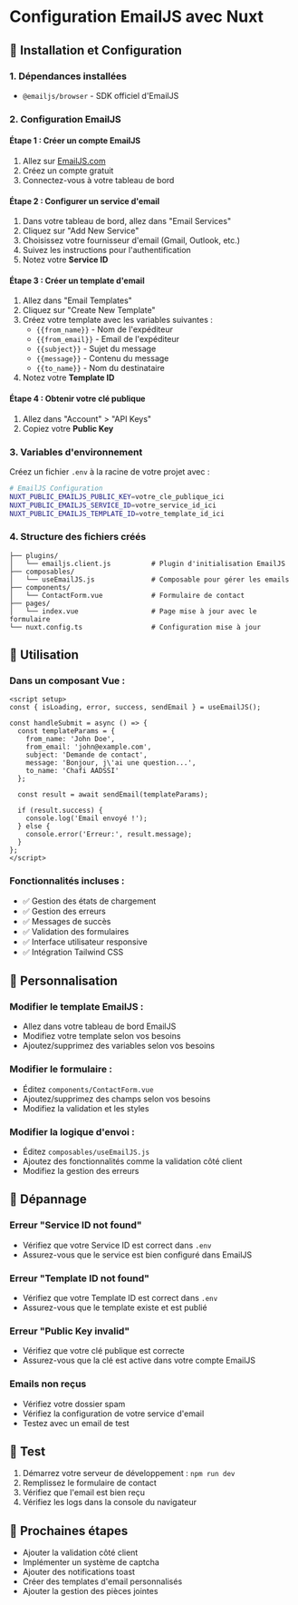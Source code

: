 # Configuration EmailJS avec Nuxt

## 🚀 Installation et Configuration

### 1. Dépendances installées
- `@emailjs/browser` - SDK officiel d'EmailJS

### 2. Configuration EmailJS

#### Étape 1 : Créer un compte EmailJS
1. Allez sur [EmailJS.com](https://www.emailjs.com/)
2. Créez un compte gratuit
3. Connectez-vous à votre tableau de bord

#### Étape 2 : Configurer un service d'email
1. Dans votre tableau de bord, allez dans "Email Services"
2. Cliquez sur "Add New Service"
3. Choisissez votre fournisseur d'email (Gmail, Outlook, etc.)
4. Suivez les instructions pour l'authentification
5. Notez votre **Service ID**

#### Étape 3 : Créer un template d'email
1. Allez dans "Email Templates"
2. Cliquez sur "Create New Template"
3. Créez votre template avec les variables suivantes :
   - `{{from_name}}` - Nom de l'expéditeur
   - `{{from_email}}` - Email de l'expéditeur
   - `{{subject}}` - Sujet du message
   - `{{message}}` - Contenu du message
   - `{{to_name}}` - Nom du destinataire
4. Notez votre **Template ID**

#### Étape 4 : Obtenir votre clé publique
1. Allez dans "Account" > "API Keys"
2. Copiez votre **Public Key**

### 3. Variables d'environnement

Créez un fichier `.env` à la racine de votre projet avec :

```bash
# EmailJS Configuration
NUXT_PUBLIC_EMAILJS_PUBLIC_KEY=votre_cle_publique_ici
NUXT_PUBLIC_EMAILJS_SERVICE_ID=votre_service_id_ici
NUXT_PUBLIC_EMAILJS_TEMPLATE_ID=votre_template_id_ici
```

### 4. Structure des fichiers créés

```
├── plugins/
│   └── emailjs.client.js          # Plugin d'initialisation EmailJS
├── composables/
│   └── useEmailJS.js              # Composable pour gérer les emails
├── components/
│   └── ContactForm.vue            # Formulaire de contact
├── pages/
│   └── index.vue                  # Page mise à jour avec le formulaire
└── nuxt.config.ts                 # Configuration mise à jour
```

## 📧 Utilisation

### Dans un composant Vue :

```vue
<script setup>
const { isLoading, error, success, sendEmail } = useEmailJS();

const handleSubmit = async () => {
  const templateParams = {
    from_name: 'John Doe',
    from_email: 'john@example.com',
    subject: 'Demande de contact',
    message: 'Bonjour, j\'ai une question...',
    to_name: 'Chafi AADSSI'
  };

  const result = await sendEmail(templateParams);
  
  if (result.success) {
    console.log('Email envoyé !');
  } else {
    console.error('Erreur:', result.message);
  }
};
</script>
```

### Fonctionnalités incluses :

- ✅ Gestion des états de chargement
- ✅ Gestion des erreurs
- ✅ Messages de succès
- ✅ Validation des formulaires
- ✅ Interface utilisateur responsive
- ✅ Intégration Tailwind CSS

## 🔧 Personnalisation

### Modifier le template EmailJS :
- Allez dans votre tableau de bord EmailJS
- Modifiez votre template selon vos besoins
- Ajoutez/supprimez des variables selon vos besoins

### Modifier le formulaire :
- Éditez `components/ContactForm.vue`
- Ajoutez/supprimez des champs selon vos besoins
- Modifiez la validation et les styles

### Modifier la logique d'envoi :
- Éditez `composables/useEmailJS.js`
- Ajoutez des fonctionnalités comme la validation côté client
- Modifiez la gestion des erreurs

## 🚨 Dépannage

### Erreur "Service ID not found"
- Vérifiez que votre Service ID est correct dans `.env`
- Assurez-vous que le service est bien configuré dans EmailJS

### Erreur "Template ID not found"
- Vérifiez que votre Template ID est correct dans `.env`
- Assurez-vous que le template existe et est publié

### Erreur "Public Key invalid"
- Vérifiez que votre clé publique est correcte
- Assurez-vous que la clé est active dans votre compte EmailJS

### Emails non reçus
- Vérifiez votre dossier spam
- Vérifiez la configuration de votre service d'email
- Testez avec un email de test

## 📱 Test

1. Démarrez votre serveur de développement : `npm run dev`
2. Remplissez le formulaire de contact
3. Vérifiez que l'email est bien reçu
4. Vérifiez les logs dans la console du navigateur

## 🎯 Prochaines étapes

- Ajouter la validation côté client
- Implémenter un système de captcha
- Ajouter des notifications toast
- Créer des templates d'email personnalisés
- Ajouter la gestion des pièces jointes
